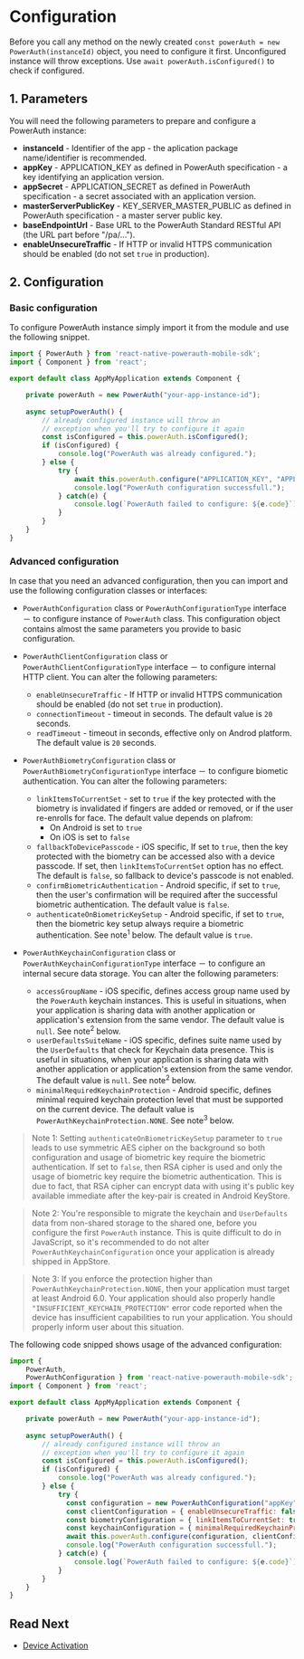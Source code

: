 # Configuration

Before you call any method on the newly created `const powerAuth = new PowerAuth(instanceId)` object, you need to configure it first. Unconfigured instance will throw exceptions. Use `await powerAuth.isConfigured()` to check if configured.

## 1. Parameters

You will need the following parameters to prepare and configure a PowerAuth instance:

- **instanceId** - Identifier of the app - the aplication package name/identifier is recommended.  
- **appKey** - APPLICATION_KEY as defined in PowerAuth specification - a key identifying an application version.
- **appSecret** - APPLICATION_SECRET as defined in PowerAuth specification - a secret associated with an application version.  
- **masterServerPublicKey** - KEY\_SERVER\_MASTER_PUBLIC as defined in PowerAuth specification - a master server public key.  
- **baseEndpointUrl** - Base URL to the PowerAuth Standard RESTful API (the URL part before "/pa/...").  
- **enableUnsecureTraffic** - If HTTP or invalid HTTPS communication should be enabled (do not set `true` in production).

## 2. Configuration

### Basic configuration

To configure PowerAuth instance simply import it from the module and use the following snippet.

```javascript
import { PowerAuth } from 'react-native-powerauth-mobile-sdk';
import { Component } from 'react';

export default class AppMyApplication extends Component {

    private powerAuth = new PowerAuth("your-app-instance-id");
    
    async setupPowerAuth() {
        // already configured instance will throw an
        // exception when you'll try to configure it again
        const isConfigured = this.powerAuth.isConfigured();
        if (isConfigured) {
            console.log("PowerAuth was already configured.");
        } else {
            try {
                await this.powerAuth.configure("APPLICATION_KEY", "APPLICATION_SECRET", "KEY_SERVER_MASTER_PUBLIC", "https://your-powerauth-endpoint.com/", false);
                console.log("PowerAuth configuration successfull.");
            } catch(e) {
                console.log(`PowerAuth failed to configure: ${e.code}`);
            }
        }
    }
}
```

### Advanced configuration

In case that you need an advanced configuration, then you can import and use the following configuration classes or interfaces:
- `PowerAuthConfiguration` class or `PowerAuthConfigurationType` interface － to configure instance of `PowerAuth` class. This configuration object contains almost the same parameters you provide to basic configuration.

- `PowerAuthClientConfiguration` class or `PowerAuthClientConfigurationType` interface － to configure internal HTTP client. You can alter the following parameters:
  - `enableUnsecureTraffic` - If HTTP or invalid HTTPS communication should be enabled (do not set `true` in production).
  - `connectionTimeout` - timeout in seconds. The default value is `20` seconds.
  - `readTimeout` - timeout in seconds, effective only on Androd platform. The default value is `20` seconds.

- `PowerAuthBiometryConfiguration` class or `PowerAuthBiometryConfigurationType` interface － to configure biometic authentication. You can alter the following parameters:
  - `linkItemsToCurrentSet` - set to `true` if the key protected with the biometry is invalidated if fingers are added or removed, or if the user re-enrolls for face. The default value depends on plafrom:
    - On Android is set to `true`
    - On iOS  is set to `false`
  - `fallbackToDevicePasscode` - iOS specific, If set to `true`, then the key protected with the biometry can be accessed also with a device passcode. If set, then `linkItemsToCurrentSet` option has no effect. The default is `false`, so fallback to device's passcode is not enabled.
  - `confirmBiometricAuthentication` - Android specific, if set to `true`, then the user's confirmation will be required after the successful biometric authentication. The default value is `false`.
  - `authenticateOnBiometricKeySetup` - Android specific, if set to `true`, then the biometric key setup always require a biometric authentication. See note<sup>1</sup> below. The default value is `true`.

- `PowerAuthKeychainConfiguration` class or `PowerAuthKeychainConfigurationType` interface － to configure an internal secure data storage. You can alter the following parameters:
  - `accessGroupName` - iOS specific, defines access group name used by the `PowerAuth` keychain instances. This is useful in situations, when your application is sharing data with another application or application's extension from the same vendor. The default value is `null`. See note<sup>2</sup> below.
  - `userDefaultsSuiteName` - iOS specific, defines suite name used by the `UserDefaults` that check for Keychain data presence. This is useful in situations, when your application is sharing data with another application or application's extension from the same vendor. The default value is `null`. See note<sup>2</sup> below.
  - `minimalRequiredKeychainProtection` - Android specific, defines minimal required keychain protection level that must be supported on the current device. The default value is `PowerAuthKeychainProtection.NONE`. See note<sup>3</sup> below.

> Note 1: Setting `authenticateOnBiometricKeySetup` parameter to `true` leads to use symmetric AES cipher on the background so both configuration and usage of biometric key require the biometric authentication. If set to `false`, then RSA cipher is used and only the usage of biometric key require the biometric authentication. This is due to fact, that RSA cipher can encrypt data with using it's public key available immediate after the key-pair is created in Android KeyStore.

> Note 2: You're responsible to migrate the keychain and `UserDefaults` data from non-shared storage to the shared one, before you configure the first `PowerAuth` instance. This is quite difficult to do in JavaScript, so it's recommended to do not alter `PowerAuthKeychainConfiguration` once your application is already shipped in AppStore.

> Note 3: If you enforce the protection higher than `PowerAuthKeychainProtection.NONE`, then your application must target at least Android 6.0. Your application should also properly handle `"INSUFFICIENT_KEYCHAIN_PROTECTION"` error code reported when the device has insufficient capabilities to run your application. You should properly inform user about this situation.

The following code snipped shows usage of the advanced configuration:

```javascript
import {
    PowerAuth,
    PowerAuthConfiguration } from 'react-native-powerauth-mobile-sdk';
import { Component } from 'react';

export default class AppMyApplication extends Component {

    private powerAuth = new PowerAuth("your-app-instance-id");
    
    async setupPowerAuth() {
        // already configured instance will throw an
        // exception when you'll try to configure it again
        const isConfigured = this.powerAuth.isConfigured();
        if (isConfigured) {
            console.log("PowerAuth was already configured.");
        } else {
            try {
              const configuration = new PowerAuthConfiguration("appKey", "appSecret", "masterServerPublicKey", "https://your-powerauth-endpoint.com/")
              const clientConfiguration = { enableUnsecureTraffic: false };
              const biometryConfiguration = { linkItemsToCurrentSet: true };
              const keychainConfiguration = { minimalRequiredKeychainProtection: PowerAuthKeychainProtection.SOFTWARE };
              await this.powerAuth.configure(configuration, clientConfiguration, biometryConfiguration, keychainConfiguration);
              console.log("PowerAuth configuration successfull.");
            } catch(e) {
                console.log(`PowerAuth failed to configure: ${e.code}`);
            }
        }
    }
}
```

## Read Next

- [Device Activation](./Device-Activation.md)

